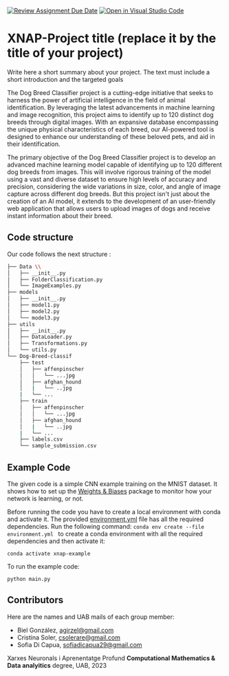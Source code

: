[![Review Assignment Due Date](https://classroom.github.com/assets/deadline-readme-button-24ddc0f5d75046c5622901739e7c5dd533143b0c8e959d652212380cedb1ea36.svg)](https://classroom.github.com/a/sPgOnVC9)
[![Open in Visual Studio Code](https://classroom.github.com/assets/open-in-vscode-718a45dd9cf7e7f842a935f5ebbe5719a5e09af4491e668f4dbf3b35d5cca122.svg)](https://classroom.github.com/online_ide?assignment_repo_id=11103468&assignment_repo_type=AssignmentRepo)
# XNAP-Project title (replace it by the title of your project)
Write here a short summary about your project. The text must include a short introduction and the targeted goals

The Dog Breed Classifier project is a cutting-edge initiative that seeks to harness the power of artificial intelligence in the field of animal identification. By leveraging the latest advancements in machine learning and image recognition, this project aims to identify up to 120 distinct dog breeds through digital images. With an expansive database encompassing the unique physical characteristics of each breed, our AI-powered tool is designed to enhance our understanding of these beloved pets, and aid in their identification.

The primary objective of the Dog Breed Classifier project is to develop an advanced machine learning model capable of identifying up to 120 different dog breeds from images. This will involve rigorous training of the model using a vast and diverse dataset to ensure high levels of accuracy and precision, considering the wide variations in size, color, and angle of image capture across different dog breeds. But this project isn't just about the creation of an AI model, it extends to the development of an user-friendly web application that allows users to upload images of dogs and receive instant information about their breed.

## Code structure
Our code follows the next structure :
```bash
├── Data \\
│   ├── __init__.py
│   ├── FolderClassification.py
│   └── ImageExamples.py
├── models
│   ├── __init__.py
│   ├── model1.py
│   ├── model2.py
│   └── model3.py
├── utils
│   ├── __init__.py
│   ├── DataLoader.py
│   ├── Transformations.py
│   └── utils.py
└── Dog-Breed-classif
    ├── test
    │   ├── affenpinscher
    │   │   └── ...jpg
    │   ├── afghan_hound
    │   |   └── ..jpg
    |   └── ...
    ├── train
    │   ├── affenpinscher
    │   │   └── ...jpg
    │   ├── afghan_hound
    │   |   └── ..jpg
    |   └── ...
    ├── labels.csv
    └── sample_submission.csv
```
## Example Code
The given code is a simple CNN example training on the MNIST dataset. It shows how to set up the [Weights & Biases](https://wandb.ai/site)  package to monitor how your network is learning, or not.

Before running the code you have to create a local environment with conda and activate it. The provided [environment.yml](https://github.com/DCC-UAB/XNAP-Project/environment.yml) file has all the required dependencies. Run the following command: ``conda env create --file environment.yml `` to create a conda environment with all the required dependencies and then activate it:
```
conda activate xnap-example
```

To run the example code:
```
python main.py
```

## Contributors
Here are the names and UAB mails of each group member:
- Biel González, agirzel@gmail.com
- Cristina Soler, csolerare@gmail.com
- Sofia Di Capua, sofiadicapua29@gmail.com


Xarxes Neuronals i Aprenentatge Profund
__Computational Mathematics & Data analyitics__ degree, UAB, 2023
